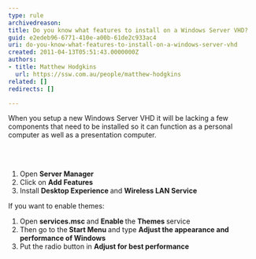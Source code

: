 ```yaml
---
type: rule
archivedreason: 
title: Do you know what features to install on a Windows Server VHD?
guid: e2edeb96-6771-410e-a00b-61de2c933ac4
uri: do-you-know-what-features-to-install-on-a-windows-server-vhd
created: 2011-04-13T05:51:43.0000000Z
authors:
- title: Matthew Hodgkins
  url: https://ssw.com.au/people/matthew-hodgkins
related: []
redirects: []

---
```



When you setup a new Windows Server VHD it will be lacking a few components that need to be installed so it can function as a personal computer as well as a presentation computer.

<br><excerpt class='endintro'></excerpt><br>

  <ol>
    <li>Open <strong>Server Manager</strong> </li>
    <li>Click on <strong>Add Features</strong> </li>
    <li>Install <strong>Desktop Experience </strong>and <strong>Wireless LAN Service</strong> </li>
</ol>
<p>If you want to enable themes&#58;</p>
<ol>
    <li>Open <strong>services.msc </strong>and <strong>Enable </strong>the <strong>Themes </strong>service </li>
    <li>Then go to the<strong> Start Menu </strong>and type <strong>Adjust the appearance and performance of Windows</strong> </li>
    <li>Put the radio button in <strong>Adjust for best performance</strong> </li>
</ol>




